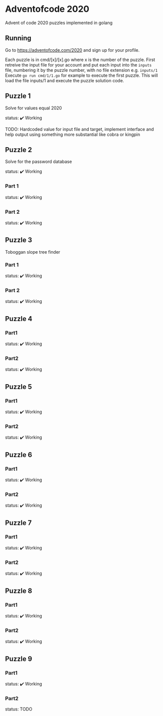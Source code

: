# Adventofcode 2020

Advent of code 2020 puzzles implemented in golang

## Running

Go to https://adventofcode.com/2020 and sign up for your profile.

Each puzzle is in cmd/[x]/[x].go  where x is the number of the puzzle.
First retreive the input file for your account and put each input into the `inputs` file, numbering it by the puzzle number, with no file extension e.g. `inputs/1`
Execute `go run cmd/1/1.go` for example to execute the first puzzle. This will load the file inputs/1 and execute the puzzle solution code.

## Puzzle 1

Solve for values equal 2020

status: :heavy_check_mark: Working

TODO: Hardcoded value for input file and target, implement interface and help output using something more substantial like cobra or kingpin

## Puzzle 2

Solve for the password database

status: :heavy_check_mark: Working

### Part 1

status: :heavy_check_mark: Working

### Part 2

status: :heavy_check_mark: Working

## Puzzle 3

Toboggan slope tree finder

### Part 1

status: :heavy_check_mark: Working

### Part 2

status: :heavy_check_mark: Working

## Puzzle 4

### Part1

status: :heavy_check_mark: Working

### Part2

status: :heavy_check_mark: Working

## Puzzle 5

### Part1

status: :heavy_check_mark: Working

### Part2

status: :heavy_check_mark: Working

## Puzzle 6

### Part1

status: :heavy_check_mark: Working

### Part2

status: :heavy_check_mark: Working

## Puzzle 7

### Part1

status: :heavy_check_mark: Working

### Part2

status: :heavy_check_mark: Working

## Puzzle 8

### Part1

status: :heavy_check_mark: Working

### Part2

status: :heavy_check_mark: Working


## Puzzle 9

### Part1

status: :heavy_check_mark: Working

### Part2

status: TODO
